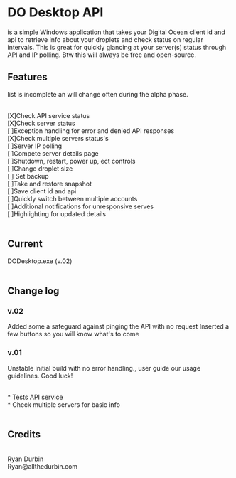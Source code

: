 <!DOCTYPE html PUBLIC "-//W3C//DTD XHTML 1.0 Transitional//EN" "http://www.w3.org/TR/xhtml1/DTD/xhtml1-transitional.dtd">
<html xmlns="http://www.w3.org/1999/xhtml">
<head>
<meta http-equiv="Content-Type" content="text/html; charset=utf-8" />
<title>Untitled Document</title>
</head>

<body>
<h1>DO Desktop API</h1>
<p>is a simple Windows application that takes your Digital Ocean client id and api to retrieve info about your droplets and check status on regular intervals.  This is great for quickly glancing at your server(s) status through API and IP polling.  Btw this will always be free and open-source.</p>

<h2>Features</h2>
<p>list is incomplete an will change often during the alpha phase.</p><br />
[X]Check API service status<br />
[X]Check server status<br />
[ ]Exception handling for error and denied API responses<br />
[X]Check multiple servers status's<br />
[ ]Server IP polling<br />
[ ]Compete server details page<br />
[ ]Shutdown, restart, power up, ect controls<br />
[ ]Change droplet size<br />
[ ] Set backup<br />
[ ]Take and restore snapshot<br />
[ ]Save client id and api<br />
[ ]Quickly switch between multiple accounts<br />
[ ]Additional notifications for unresponsive serves<br />
[ ]Highlighting for updated details<br />
<br />

<h2>Current</h2>
DODesktop.exe (v.02)<br /><br />


<h2>Change log</h2>

<h3>v.02</h3>
<p>Added some a safeguard against pinging the API with no request
Inserted a few buttons so you will know what's to come</p>

<h3>v.01</h3>
<p>Unstable initial build with no error handling., user guide our usage guidelines.
Good luck!</p>
<br />
  * Tests API service<br />
	* Check multiple servers for basic info<br />
<br />

<h2>Credits</h2>
<br />
Ryan Durbin<br />
Ryan@allthedurbin.com

</body>
</html>
